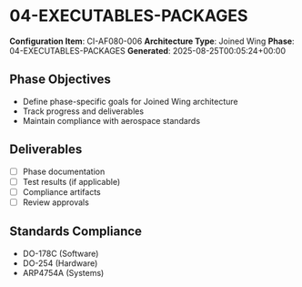 # 04-EXECUTABLES-PACKAGES

**Configuration Item**: CI-AF080-006
**Architecture Type**: Joined Wing
**Phase**: 04-EXECUTABLES-PACKAGES
**Generated**: 2025-08-25T00:05:24+00:00

## Phase Objectives
- Define phase-specific goals for Joined Wing architecture
- Track progress and deliverables
- Maintain compliance with aerospace standards

## Deliverables
- [ ] Phase documentation
- [ ] Test results (if applicable)
- [ ] Compliance artifacts
- [ ] Review approvals

## Standards Compliance
- DO-178C (Software)
- DO-254 (Hardware)
- ARP4754A (Systems)
